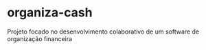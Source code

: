 # organiza-cash
Projeto focado no desenvolvimento colaborativo de um software de organização financeira
